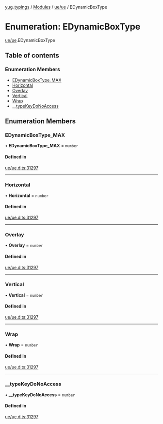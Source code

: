 [yug_typings](../README.md) / [Modules](../modules.md) / [ue/ue](../modules/ue_ue.md) / EDynamicBoxType

# Enumeration: EDynamicBoxType

[ue/ue](../modules/ue_ue.md).EDynamicBoxType

## Table of contents

### Enumeration Members

- [EDynamicBoxType\_MAX](ue_ue.EDynamicBoxType.md#edynamicboxtype_max)
- [Horizontal](ue_ue.EDynamicBoxType.md#horizontal)
- [Overlay](ue_ue.EDynamicBoxType.md#overlay)
- [Vertical](ue_ue.EDynamicBoxType.md#vertical)
- [Wrap](ue_ue.EDynamicBoxType.md#wrap)
- [\_\_typeKeyDoNoAccess](ue_ue.EDynamicBoxType.md#__typekeydonoaccess)

## Enumeration Members

### EDynamicBoxType\_MAX

• **EDynamicBoxType\_MAX** = `number`

#### Defined in

[ue/ue.d.ts:31297](https://github.com/YugMetaverse/yug_typings/blob/b7d9b19/ue/ue.d.ts#L31297)

___

### Horizontal

• **Horizontal** = `number`

#### Defined in

[ue/ue.d.ts:31297](https://github.com/YugMetaverse/yug_typings/blob/b7d9b19/ue/ue.d.ts#L31297)

___

### Overlay

• **Overlay** = `number`

#### Defined in

[ue/ue.d.ts:31297](https://github.com/YugMetaverse/yug_typings/blob/b7d9b19/ue/ue.d.ts#L31297)

___

### Vertical

• **Vertical** = `number`

#### Defined in

[ue/ue.d.ts:31297](https://github.com/YugMetaverse/yug_typings/blob/b7d9b19/ue/ue.d.ts#L31297)

___

### Wrap

• **Wrap** = `number`

#### Defined in

[ue/ue.d.ts:31297](https://github.com/YugMetaverse/yug_typings/blob/b7d9b19/ue/ue.d.ts#L31297)

___

### \_\_typeKeyDoNoAccess

• **\_\_typeKeyDoNoAccess** = `number`

#### Defined in

[ue/ue.d.ts:31297](https://github.com/YugMetaverse/yug_typings/blob/b7d9b19/ue/ue.d.ts#L31297)
